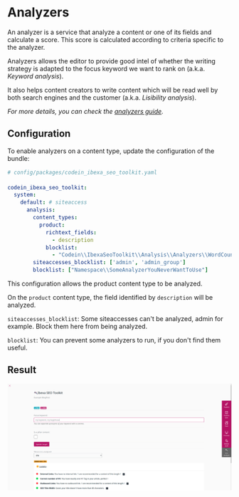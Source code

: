 # Analyzers
An analyzer is a service that analyze a content or one of its fields and calculate a score.
This score is calculated according to criteria specific to the analyzer.

Analyzers allows the editor to provide good intel of whether the writing strategy is adapted to the focus keyword we want to rank on (a.k.a. _Keyword analysis_).

It also helps content creators to write content which will be read well by both search engines and the customer (a.k.a. _Lisibility analysis_).

_For more details, you can check the [analyzers guide](../ANALYZERS.md)._

## Configuration

To enable analyzers on a content type, update the configuration of the bundle:

```yml
# config/packages/codein_ibexa_seo_toolkit.yaml

codein_ibexa_seo_toolkit:
  system:
    default: # siteaccess
      analysis:
        content_types:
          product:
            richtext_fields:
              - description
            blocklist:
              - "Codein\\IbexaSeoToolkit\\Analysis\\Analyzers\\WordCountAnalyzer"
        siteaccesses_blocklist: ['admin', 'admin_group']
        blocklist: ["Namespace\\SomeAnalyzerYouNeverWantToUse"]
```

This configuration allows the product content type to be analyzed.

On the `product` content type, the field identified by `description` will be analyzed.

`siteaccesses_blocklist`: Some siteaccesses can't be analyzed, admin for example. Block them here from being analyzed.

`blocklist`: You can prevent some analyzers to run, if you don't find them useful.

## Result

<img src="../img/IbexaSeoToolkitDemo.png">
